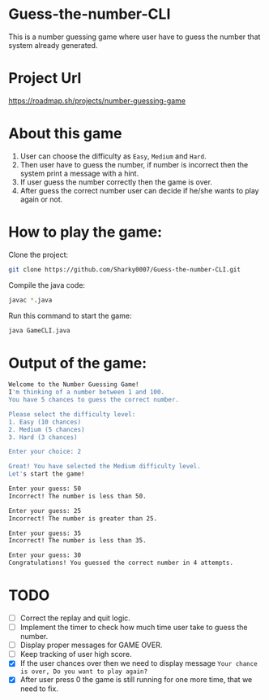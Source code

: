# Guess-the-number-CLI
This is a number guessing game where user have to guess the number that system already generated.

# Project Url
https://roadmap.sh/projects/number-guessing-game

# About this game
1. User can choose the difficulty as `Easy`, `Medium` and `Hard`.
2. Then user have to guess the number, if number is incorrect then the system print a message with a hint.
3. If user guess the number correctly then the game is over.
4. After guess the correct number user can decide if he/she wants to play again or not.

# How to play the game:
Clone the project: 
```bash
git clone https://github.com/Sharky0007/Guess-the-number-CLI.git
```
Compile the java code:
```bash
javac *.java
```
Run this command to start the game:
```bash
java GameCLI.java
```

# Output of the game:
```bash
Welcome to the Number Guessing Game!
I'm thinking of a number between 1 and 100.
You have 5 chances to guess the correct number.

Please select the difficulty level:
1. Easy (10 chances)
2. Medium (5 chances)
3. Hard (3 chances)

Enter your choice: 2

Great! You have selected the Medium difficulty level.
Let's start the game!

Enter your guess: 50
Incorrect! The number is less than 50.

Enter your guess: 25
Incorrect! The number is greater than 25.

Enter your guess: 35
Incorrect! The number is less than 35.

Enter your guess: 30
Congratulations! You guessed the correct number in 4 attempts.
```

# TODO
- [ ] Correct the replay and quit logic.
- [ ] Implement the timer to check how much time user take to guess the number.
- [ ] Display proper messages for GAME OVER.
- [ ] Keep tracking of user high score.
- [x] If the user chances over then we need to display message `Your chance is over, Do you want to play again?`
- [x] After user press 0 the game is still running for one more time, that we need to fix.
